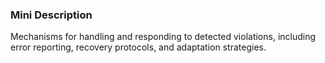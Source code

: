 ### Mini Description

Mechanisms for handling and responding to detected violations, including error reporting, recovery protocols, and adaptation strategies.
